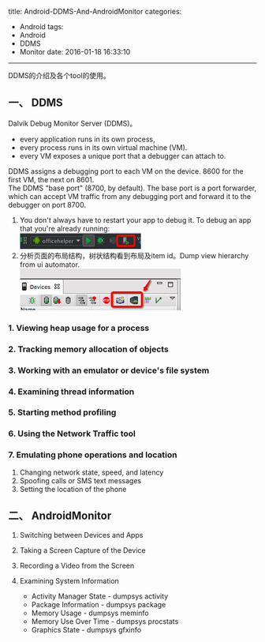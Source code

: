 title: Android-DDMS-And-AndroidMonitor
categories:
  - Android
tags:
  - Android
  - DDMS
  - Monitor
date: 2016-01-18 16:33:10
---
DDMS的介绍及各个tool的使用。

## 一、 DDMS
Dalvik Debug Monitor Server (DDMS)。

* every application runs in its own process,
* every process runs in its own virtual machine (VM).
* every VM exposes a unique port that a debugger can attach to.


DDMS assigns a debugging port to each VM on the device. 8600 for the first VM, the next on 8601.    
The DDMS "base port" (8700, by default). The base port is a port forwarder, which can accept VM traffic from any debugging port and forward it to the debugger on port 8700. 


1. You don't always have to restart your app to debug it. To debug an app that you're already running:    
![](https://github.com/ccSun/hexoBlogOnGitHub/blob/master/source/_posts/android-ddms/ddms_connect.png?raw=true)
2. 分析页面的布局结构，树状结构看到布局及item id。Dump view hierarchy from ui automator.    
![](https://github.com/ccSun/hexoBlogOnGitHub/blob/master/source/_posts/android-ddms/view_hierarchy.png?raw=true)

### 1. Viewing heap usage for a process
### 2. Tracking memory allocation of objects
### 3. Working with an emulator or device's file system
### 4. Examining thread information
### 5. Starting method profiling
### 6. Using the Network Traffic tool
### 7. Emulating phone operations and location
1. Changing network state, speed, and latency
2. Spoofing calls or SMS text messages
3. Setting the location of the phone

## 二、 AndroidMonitor
 1. Switching between Devices and Apps 
 2. Taking a Screen Capture of the Device 
 3. Recording a Video from the Screen 
 4. Examining System Information 
 
    * Activity Manager State - dumpsys activity
    * Package Information - dumpsys package
    * Memory Usage - dumpsys meminfo
    * Memory Use Over Time - dumpsys procstats
    * Graphics State - dumpsys gfxinfo
